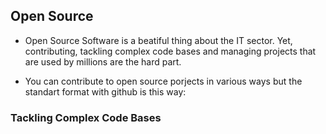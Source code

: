 ## Open Source

- Open Source Software is a beatiful thing about the IT sector. Yet, contributing, tackling complex code bases and managing projects that are used by millions are the hard part.

- You can contribute to open source porjects in various ways but the standart format with github is this way:


### Tackling Complex Code Bases
